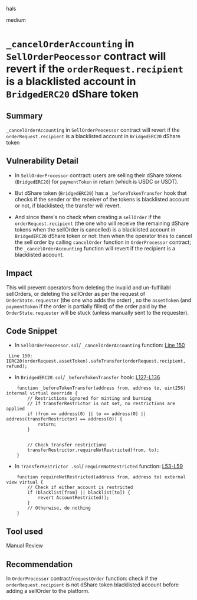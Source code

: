 hals

medium

# `_cancelOrderAccounting` in `SellOrderPeocessor` contract will revert if the `orderRequest.recipient` is a blacklisted account in `BridgedERC20` dShare token

## Summary

`_cancelOrderAccounting` in `SellOrderPeocessor` contract will revert if the `orderRequest.recipient` is a blacklisted account in `BridgedERC20` dShare token

## Vulnerability Detail

- In `SellOrderProcessor` contract: users are selling their dShare tokens (`BridgedERC20`) for `paymentToken` in return (which is USDC or USDT).

- But dShare token (`BridgedERC20`) has a `_beforeTokenTransfer` hook that checks if the sender or the receiver of the tokens is blacklisted account or not, if blacklisted; the transfer will revert.

- And since there's no check when creating a `sellOrder` if the `orderRequest.recipient` (the one who will receive the remaining dShare tokens when the sellOrder is cancelled) is a blacklisted account in `BridgedERC20` dShare token or not: then when the operator tries to cancel the sell order by calling `cancelOrder` function in `OrderProcessor` contract; the `_cancelOrderAccounting` function will revert if the recipient is a blacklisted account.

## Impact

This will prevent operators from deleting the invalid and un-fulfillabl sellOrders, or deleting the sellOrder as per the request of `OrderState.requester` (the one who adds the order) , so the `assetToken` (and `paymentToken` if the order is partially filled) of the order paid by the `OrderState.requester` will be stuck (unless manually sent to the requester).

## Code Snippet

- In `SellOrderPeocessor.sol`/ `_cancelOrderAccounting` function: [Line 150](https://github.com/sherlock-audit/2023-06-dinari/blob/4851cb7ebc86a7bc26b8d0d399a7dd7f9520f393/sbt-contracts/src//issuer/SellOrderProcessor.sol#L150)

```solidity
 Line 150: IERC20(orderRequest.assetToken).safeTransfer(orderRequest.recipient, refund);
```

- In `BridgedERC20.sol`/ `_beforeTokenTransfer` hook: [L127-L136](https://github.com/sherlock-audit/2023-06-dinari/blob/4851cb7ebc86a7bc26b8d0d399a7dd7f9520f393/sbt-contracts/src/BridgedERC20.sol#L127-L136)

```solidity
    function _beforeTokenTransfer(address from, address to, uint256) internal virtual override {
        // Restrictions ignored for minting and burning
        // If transferRestrictor is not set, no restrictions are applied
        if (from == address(0) || to == address(0) || address(transferRestrictor) == address(0)) {
            return;
        }


        // Check transfer restrictions
        transferRestrictor.requireNotRestricted(from, to);
    }
```

- In `TransferRestrictor .sol`/ `requireNotRestricted` function: [L53-L59](https://github.com/sherlock-audit/2023-06-dinari/blob/4851cb7ebc86a7bc26b8d0d399a7dd7f9520f393/sbt-contracts/src/TransferRestrictor.sol#L53-L59)

```solidity
    function requireNotRestricted(address from, address to) external view virtual {
        // Check if either account is restricted
        if (blacklist[from] || blacklist[to]) {
            revert AccountRestricted();
        }
        // Otherwise, do nothing
    }
```

## Tool used

Manual Review

## Recommendation

In `OrderProcessor` contract/`requestOrder` function:
check if the `orderRequest.recipient` is not dShare token blacklisted account before adding a sellOrder to the platform.